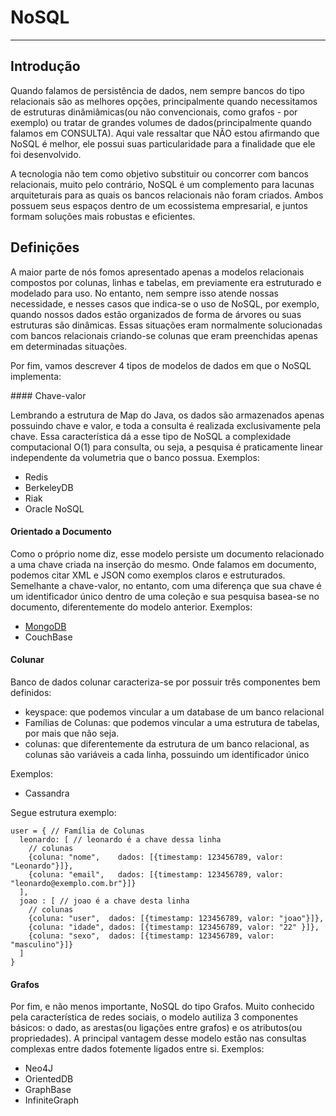 # NoSQL
***
## Introdução

<p>
Quando falamos de persistência de dados, nem sempre bancos do tipo relacionais são as melhores opções, principalmente quando necessitamos de estruturas dinâmiâmicas(ou não convencionais, como grafos - por exemplo) ou tratar de grandes volumes de dados(principalmente quando falamos em CONSULTA). Aqui vale ressaltar que NÃO estou afirmando que NoSQL é melhor, ele possui suas particularidade para a finalidade que ele foi desenvolvido. 
</p>
<p>
A tecnologia não tem como objetivo substituir ou concorrer com bancos relacionais, muito pelo contrário, NoSQL é um complemento para lacunas arquiteturais para as quais os bancos relacionais não foram criados. Ambos possuem seus espaços dentro de um ecossistema empresarial, e juntos formam soluções mais robustas e eficientes. 
</p>

## Definições

<p>
A maior parte de nós fomos apresentado apenas a modelos relacionais compostos por colunas, linhas e tabelas, em previamente era estruturado e modelado para uso. No entanto, nem sempre isso atende nossas necessidade, e nesses casos que indica-se o uso de NoSQL, por exemplo, quando nossos dados estão organizados de forma de árvores ou suas estruturas são dinâmicas. Essas situações eram normalmente solucionadas com bancos relacionais criando-se colunas que eram preenchidas apenas em determinadas situações.
</p>
<p>
Por fim, vamos descrever 4 tipos de modelos de dados em que o NoSQL implementa:
</p>
#### Chave-valor
<p>
Lembrando a estrutura de Map do Java, os dados são armazenados apenas possuindo chave e valor, e toda a consulta é realizada exclusivamente pela chave. Essa característica dá a esse tipo de NoSQL a complexidade computacional O(1) para consulta, ou seja, a pesquisa é praticamente linear independente da volumetria que o banco possua.
Exemplos:
</p>
<ul>
<li>Redis</li>
<li>BerkeleyDB</li>
<li>Riak</li>
<li>Oracle NoSQL</li>
</ul>

#### Orientado a Documento
<p>
Como o próprio nome diz, esse modelo persiste um documento relacionado a uma chave criada na inserção do mesmo. Onde falamos em documento, podemos citar XML e JSON como exemplos claros e estruturados. Semelhante a chave-valor, no entanto, com uma diferença que sua chave é um identificador único dentro de uma coleção e sua pesquisa basea-se no documento, diferentemente do modelo anterior.  
Exemplos: 
</p>
<ul>
<li><a href="./MongoDB/README.md" >MongoDB</a></li>
<li>CouchBase</li>
</ul>

#### Colunar
<p>
Banco de dados colunar caracteriza-se por possuir três componentes bem definidos:
<ul>
<li>keyspace: que podemos vincular a um database de um banco relacional</li>
<li>Famílias de Colunas: que podemos vincular a uma estrutura de tabelas, por mais que não seja.</li>
<li>colunas: que diferentemente da estrutura de um banco relacional, as colunas são variáveis a cada linha, possuindo um identificador único</li>
</ul>
Exemplos:
<ul>
<li>Cassandra</li>
</ul>

Segue estrutura exemplo:
</p>

```
user = { // Família de Colunas
  leonardo: [ // leonardo é a chave dessa linha
    // colunas
    {coluna: "nome",    dados: [{timestamp: 123456789, valor: "Leonardo"}]},
    {coluna: "email",   dados: [{timestamp: 123456789, valor: "leonardo@exemplo.com.br"}]}
  ],
  joao : [ // joao é a chave desta linha
    // colunas
    {coluna: "user",  dados: [{timestamp: 123456789, valor: "joao"}]},
    {coluna: "idade", dados: [{timestamp: 123456789, valor: "22" }]},
    {coluna: "sexo",  dados: [{timestamp: 123456789, valor: "masculino"}]}
  ]
}
```

#### Grafos
<p>
Por fim, e não menos importante, NoSQL do tipo Grafos. Muito conhecido pela característica de redes sociais, o modelo autiliza 3 componentes básicos: o dado, as arestas(ou ligações entre grafos) e os atributos(ou propriedades). A principal vantagem desse modelo estão nas consultas complexas entre dados fotemente ligados entre si.
Exemplos:
</p>
</p>
<ul>
<li>Neo4J</li>
<li>OrientedDB</li>
<li>GraphBase</li>
<li>InfiniteGraph</li>
</ul>